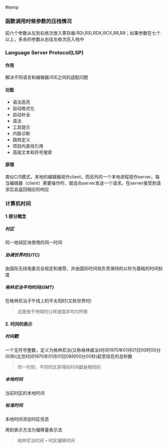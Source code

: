 #temp

### 函数调用时候参数的压栈情况
前六个参数从左到右依次放入寄存器:RDI,RSI,RDX,RCX,R8,R9；如果参数在七个以上，多余的参数从右往左依次压入栈中

### Language Server Protocol(LSP)
#### 作用
解决不同语言和编辑器/IDE之间的适配问题
#### 功能
* 语法高亮
* 自动格式化
* 自动补全
* 语法
* 工具提示
* 内联诊断
* 跳转定义
* 项目内查找引用
* 高级文本和符号搜索
#### 原理
类似C/S模式，本地的编辑器视作client，而另外的一个本地进程视作server。每当编辑器（client）需要操作时，就会向server发送一个请求。在server接受到请求后会返回相应的响应

### 计算机时间
#### 1.部分概念
##### 时区
同一地球区块使用的同一时间
##### 协调世界时(UTC)
由国际无线电委员会规定和推荐，并由国际时间局负责保持的以秒为基础的时间标度
##### 格林尼治平均时间(GMT)
在格林尼治子午线上的平太阳时(又称世界时)
> 这是由于地球的公转速度非均匀所致
#### 2. 时间的表示
##### 时间戳
一个无符号整数，定义为格林尼治(又称格林威治)时间1970年01月01日00时00分00秒(北京时间1970年01月01日08时00分00秒)起至现在的总秒数
> 同一时刻，不同时区获得的时间戳是相同的
##### 本地时间
当前时区的本地时间
##### 标准时间
本地时间添加时区信息

用到表示方法为偏移量表示法
> 格林尼治时间 `+` 时区偏移时间
